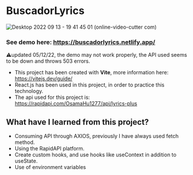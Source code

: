 # BuscadorLyrics

![Desktop 2022 09 13 - 19 41 45 01 (online-video-cutter com)](https://user-images.githubusercontent.com/89318618/189973877-9b979a47-18c4-4403-9ca4-302991b0ec9c.gif)
### See demo here: https://buscadorlyrics.netlify.app/
⚠️updated 05/12/22, the demo may not work properly, the API used seems to be down and throws 503 errors.
- This project has been created with **Vite**, more information here: https://vitejs.dev/guide/
- React.js has been used in this project, in order to practice this technology. 
- The api used for this project is: https://rapidapi.com/OsamaHu1277/api/lyrics-plus
## What have I learned from this project?
- Consuming API through AXIOS, previously I have always used fetch method.
- Using the RapidAPI platform.
- Create custom hooks, and use hooks like useContext in addition to useState.
- Use of environment variables


